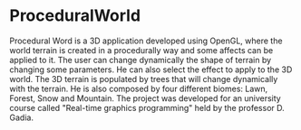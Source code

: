 # ProceduralWorld
Procedural Word is a 3D application developed using OpenGL, where the world terrain is created in a procedurally way and some affects can be applied to it. The user can change dynamically the shape of terrain by changing some parameters. He can also select the effect to apply to the 3D world. The 3D terrain is populated by trees that will change dynamically with the terrain. He is also composed by four different biomes: Lawn, Forest, Snow and Mountain. The project was developed for an university course called "Real-time graphics programming" held by the professor D. Gadia.
